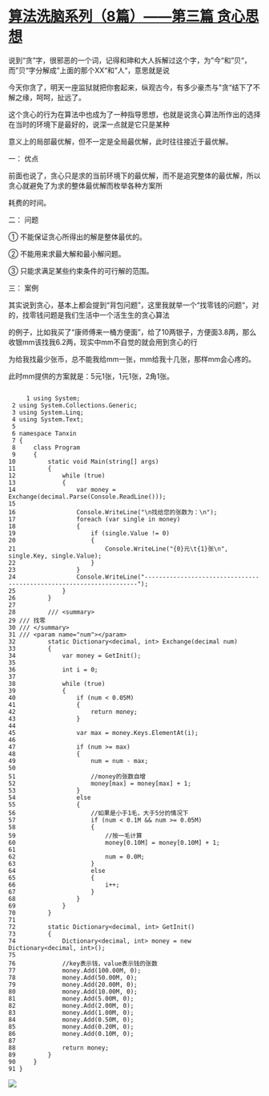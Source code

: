 # [算法洗脑系列（8篇）——第三篇 贪心思想][0] 


说到“贪”字，很邪恶的一个词，记得和珅和大人拆解过这个字，为”今“和”贝“，而”贝“字分解成”上面的那个XX“和”人“，意思就是说

今天你贪了，明天一座监狱就把你套起来，纵观古今，有多少豪杰与"贪“结下了不解之缘，呵呵，扯远了。

这个贪心的行为在算法中也成为了一种指导思想，也就是说贪心算法所作出的选择在当时的环境下是最好的，说深一点就是它只是某种

意义上的局部最优解，但不一定是全局最优解，此时往往接近于最优解。

一： 优点

前面也说了，贪心只是求的当前环境下的最优解，而不是追究整体的最优解，所以贪心就避免了为求的整体最优解而枚举各种方案所

耗费的时间。

二： 问题

① 不能保证贪心所得出的解是整体最优的。

② 不能用来求最大解和最小解问题。

③ 只能求满足某些约束条件的可行解的范围。

三： 案例

其实说到贪心，基本上都会提到“背包问题”，这里我就举一个“找零钱的问题“，对的，找零钱问题是我们生活中一个活生生的贪心算法

的例子，比如我买了“康师傅来一桶方便面”，给了10两银子，方便面3.8两，那么收银mm该找我6.2两，现实中mm不自觉的就会用到贪心的行

为给我找最少张币，总不能我给mm一张，mm给我十几张，那样mm会心疼的。

此时mm提供的方案就是：5元1张，1元1张，2角1张。

 
```

     1 using System;  
 2 using System.Collections.Generic;  
 3 using System.Linq;  
 4 using System.Text;  
 5   
 6 namespace Tanxin  
 7 {  
 8     class Program  
 9     {  
10         static void Main(string[] args)  
11         {  
12             while (true)  
13             {  
14                 var money = Exchange(decimal.Parse(Console.ReadLine()));  
15   
16                 Console.WriteLine("\n找给您的张数为：\n");  
17                 foreach (var single in money)  
18                 {  
19                     if (single.Value != 0)  
20                     {  
21                         Console.WriteLine("{0}元\t{1}张\n", single.Key, single.Value);  
22                     }  
23                 }  
24                 Console.WriteLine("--------------------------------------------------------------------");  
25             }  
26         }  
27   
28         /// <summary>  
29 /// 找零  
30 /// </summary>  
31 /// <param name="num"></param>  
32         static Dictionary<decimal, int> Exchange(decimal num)  
33         {  
34             var money = GetInit();  
35   
36             int i = 0;  
37   
38             while (true)  
39             {  
40                 if (num < 0.05M)  
41                 {  
42                     return money;  
43                 }  
44   
45                 var max = money.Keys.ElementAt(i);  
46   
47                 if (num >= max)  
48                 {  
49                     num = num - max;  
50   
51                     //money的张数自增  
52                     money[max] = money[max] + 1;  
53                 }  
54                 else  
55                 {  
56                     //如果是小于1毛，大于5分的情况下  
57                     if (num < 0.1M && num >= 0.05M)  
58                     {  
59                         //按一毛计算  
60                         money[0.10M] = money[0.10M] + 1;  
61   
62                         num = 0.0M;  
63                     }  
64                     else  
65                     {  
66                         i++;  
67                     }  
68                 }  
69             }  
70         }  
71   
72         static Dictionary<decimal, int> GetInit()  
73         {  
74             Dictionary<decimal, int> money = new Dictionary<decimal, int>();  
75   
76             //key表示钱，value表示钱的张数  
77             money.Add(100.00M, 0);  
78             money.Add(50.00M, 0);  
79             money.Add(20.00M, 0);  
80             money.Add(10.00M, 0);  
81             money.Add(5.00M, 0);  
82             money.Add(2.00M, 0);  
83             money.Add(1.00M, 0);  
84             money.Add(0.50M, 0);  
85             money.Add(0.20M, 0);  
86             money.Add(0.10M, 0);  
87   
88             return money;  
89         }  
90     }  
91 }
```

![][1]

[0]: http://www.cnblogs.com/huangxincheng/archive/2012/01/03/2311383.html
[1]: http://pic002.cnblogs.com/images/2012/214741/2012010322262347.png
